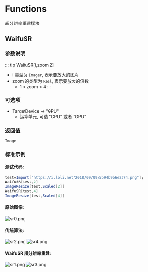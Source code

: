 # Functions

超分辨率重建模块

## WaifuSR
### 参数说明

::: tip WaifuSR[i,zoom:2]
- i 类型为 `Imager`, 表示要放大的图片
- zoom 的类型为 `Real`, 表示要放大的倍数
	- 1 < zoom < 4
:::

### 可选项

- TargetDevice -> "GPU"
	- 运算单元, 可选 "CPU" 或者 "GPU"

### 返回值

`Image`

### 标准示例

#### 测试代码:

```Mathematica
test=Import["https://i.loli.net/2018/09/09/5b94b9b6e2574.png"];
WaifuSR[test,2]
ImageResize[test,Scaled[2]]
WaifuSR[test,4]
ImageResize[test,Scaled[4]]
```

#### 原始图像:

![sr0.png](https://i.loli.net/2018/09/09/5b94b9b6e2574.png)

#### 传统算法:

![sr2.png](https://i.loli.net/2018/09/09/5b94b9b7b2d5d.png)
![sr4.png](https://i.loli.net/2018/09/09/5b94b9b9208ea.png)

#### WaifuSR 超分辨率重建:

![sr1.png](https://i.loli.net/2018/09/09/5b94b9b7b9c1c.png)
![sr3.png](https://i.loli.net/2018/09/09/5b94b9b9d1b00.png)
